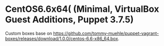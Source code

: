 # CentOS6.6x64( (Minimal, VirtualBox Guest Additions, Puppet 3.7.5)
Custom boxes base on https://github.com/tommy-muehle/puppet-vagrant-boxes/releases/download/1.0.0/centos-6.6-x86_64.box.
